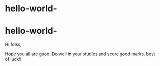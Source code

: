 # hello-world-
# hello-world-
Hi folks,

Hope you all are good.
Do well in your studies and score good marks, best of luck!!
